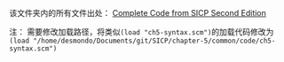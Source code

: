 该文件夹内的所有文件出处：
[Complete Code from SICP Second Edition](http://mitpress.mit.edu/sites/default/files/sicp/code/index.html)
  
注： 需要修改加载路径，将类似```(load "ch5-syntax.scm")```的加载代码修改为  
```(load "/home/desmondo/Documents/git/SICP/chapter-5/common/code/ch5-syntax.scm")```  